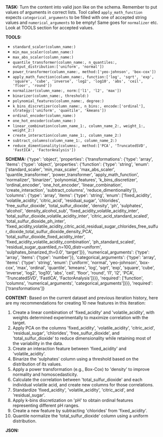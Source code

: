 **TASK:**
Turn the content into valid json like on the schema.
Remember to put values of arguments in correct lists.
Tool called `apply_math_function` expects `categorical_arguments` to be filled with one of accepted string values and `numerical_arguments` to be empty! Same goes for `normalizer` etc. Look at TOOLS section for accepted values.

**TOOLS:**
- `standard_scaler(column_name:)`
- `min_max_scaler(column_name:)`
- `max_abs_scaler(column_name:)`
- `quantile_transformer(column_name:, n_quantiles:, output_distribution:['uniform', 'normal'])`
- `power_transformer(column_name:, method:['yeo-johnson', 'box-cox'])`
- `apply_math_function(column_name:, function:['log', 'sqrt', 'exp', 'square', 'cube', 'inverse', 'log2', 'log10', 'abs', 'ceil', 'floor', 'round'])`
- `normalizer(column_name:, norm:['l1', 'l2', 'max'])`
- `binarizer(column_name:, threshold:)`
- `polynomial_features(column_name:, degree:)`
- `k_bins_discretizer(column_name:, n_bins:, encode:['ordinal'], strategy:['uniform', 'quantile', 'kmeans'])`
- `ordinal_encoder(column_name:)`
- `one_hot_encoder(column_name:)`
- `linear_combination(column_name_1:, column_name_2:, weight_1:, weight_2:)`
- `create_interaction(column_name_1:, column_name_2:)`
- `subtract_columns(column_name_1:, column_name_2:)`
- `reduce_dimentionality(columns:, method:['PCA', 'TruncatedSVD', 'FastICA', 'FactorAnalysis'])`

**SCHEMA:**
{'type': 'object', 'properties': {'transformations': {'type': 'array', 'items': {'type': 'object', 'properties': {'function': {'type': 'string', 'enum': ['standard_scaler', 'min_max_scaler', 'max_abs_scaler', 'quantile_transformer', 'power_transformer', 'apply_math_function', 'normalizer', 'binarizer', 'polynomial_features', 'k_bins_discretizer', 'ordinal_encoder', 'one_hot_encoder', 'linear_combination', 'create_interaction', 'subtract_columns', 'reduce_dimentionality']}, 'columns': {'type': 'array', 'items': {'type': 'string', 'enum': ['fixed_acidity', 'volatile_acidity', 'citric_acid', 'residual_sugar', 'chlorides', 'free_sulfur_dioxide', 'total_sulfur_dioxide', 'density', 'ph', 'sulphates', 'alcohol', 'density_alcohol_sub', 'fixed_acidity_volatile_acidity_inter', 'total_sulfur_dioxide_volatile_acidity_inter', 'citric_acid_standard_scaled', 'total_sulfur_dioxide_ph_inter', 'fixed_acidity_volatile_acidity_citric_acid_residual_sugar_chlorides_free_sulfur_dioxide_total_sulfur_dioxide_density_PCA', 'total_sulfur_dioxide_fixed_acidity_inter', 'fixed_acidity_volatile_acidity_combination', 'ph_standard_scaled', 'residual_sugar_quantiled_n=100_distr=uniform', 'sulphates_binarized_th=0.0', 'target']}}, 'numerical_arguments': {'type': 'array', 'items': {'type': 'number'}}, 'categorical_arguments': {'type': 'array', 'items': {'type': 'string', 'enum': ['uniform', 'normal', 'yeo-johnson', 'box-cox', 'max', 'ordinal', 'quantile', 'kmeans', 'log', 'sqrt', 'exp', 'square', 'cube', 'inverse', 'log2', 'log10', 'abs', 'ceil', 'floor', 'round', 'l1', 'l2', 'PCA', 'TruncatedSVD', 'FastICA', 'FactorAnalysis']}}}, 'required': ['function', 'columns', 'numerical_arguments', 'categorical_arguments']}}}, 'required': ['transformations']}

**CONTENT**:
 Based on the current dataset and previous iteration history, here are my recommendations for creating 10 new features in this iteration:

1. Create a linear combination of 'fixed_acidity' and 'volatile_acidity', with weights determined experimentally to maximize correlation with the target.
2. Apply PCA on the columns 'fixed_acidity', 'volatile_acidity', 'citric_acid', 'residual_sugar', 'chlorides', 'free_sulfur_dioxide', and 'total_sulfur_dioxide' to reduce dimensionality while retaining most of the variability in the data.
3. Create an interaction feature between 'fixed_acidity' and 'volatile_acidity'.
4. Binarize the 'sulphates' column using a threshold based on the distribution of its values.
5. Apply a power transformation (e.g., Box-Cox) to 'density' to improve normality and homoscedasticity.
6. Calculate the correlation between 'total_sulfur_dioxide' and each individual volatile acid, and create new columns for those correlations.
7. Standardize 'fixed_acidity', 'volatile_acidity', 'citric_acid', and 'residual_sugar'.
8. Apply k-bins discretization on 'pH' to obtain ordinal features representing different pH ranges.
9. Create a new feature by subtracting 'chlorides' from 'fixed_acidity'.
10. Quantile normalize the 'total_sulfur_dioxide' column using a uniform distribution.

**JSON:**
